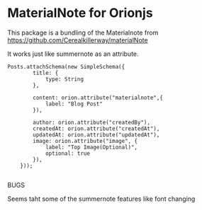 # MaterialNote for Orionjs

This package is a bundling of the Materialnote from https://github.com/Cerealkillerway/materialNote


It works just like summernote as an attribute.

```
Posts.attachSchema(new SimpleSchema({
        title: {
            type: String
        },
    
        content: orion.attribute("materialnote",{
            label: "Blog Post"
        }),
    
        author: orion.attribute("createdBy"),
        createdAt: orion.attribute("createdAt"),
        updatedAt: orion.attribute("updatedAt"),
        image: orion.attribute("image", {
            label: "Top Image(Optional)",
            optional: true
        }),
    }));
    
```

BUGS

Seems taht some of the summernote features like font changing